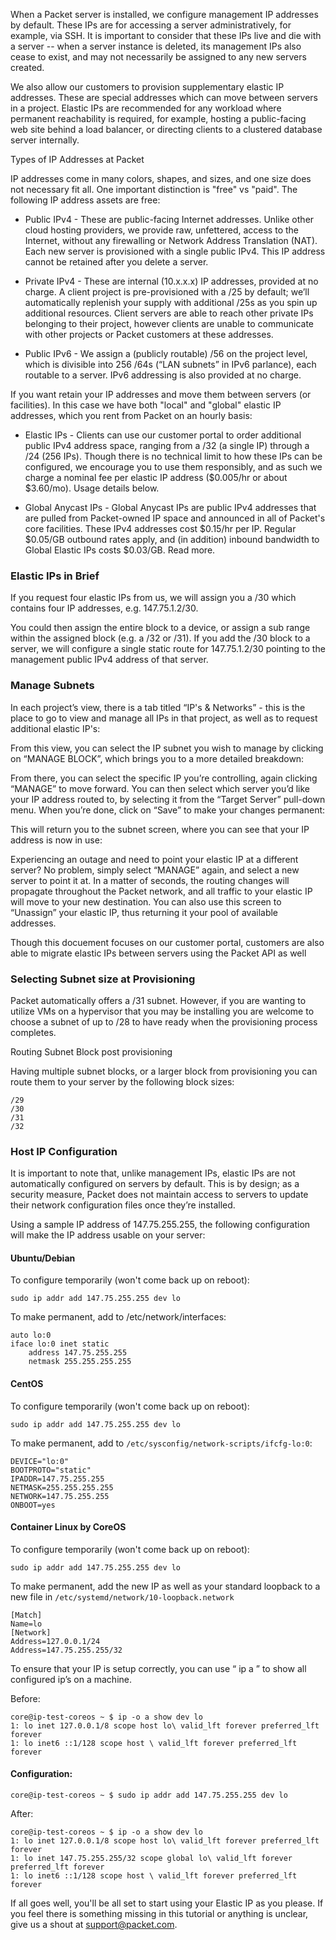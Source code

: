 <!--<meta>
{
    "title":"IPs: Elastic",
    "description":"Setting Up & Using Elastic IPs",
    "date": "09/20/2019",
    "tag":["Network", "Elastic IPs"]
}
</meta>-->

When a Packet server is installed, we configure management IP addresses by default. These IPs are for accessing a server administratively, for example, via SSH. It is important to consider that these IPs live and die with a server -- when a server instance is deleted, its management IPs also cease to exist, and may not necessarily be assigned to any new servers created.

We also allow our customers to provision supplementary elastic IP addresses. These are special addresses which can move between servers in a project. Elastic IPs are recommended for any workload where permanent reachability is required, for example, hosting a public-facing web site behind a load balancer, or directing clients to a clustered database server internally.


Types of IP Addresses at Packet

IP addresses come in many colors, shapes, and sizes, and one size does not necessary fit all.   One important distinction is "free" vs "paid".  The following IP address assets are free:

* Public IPv4 - These are public-facing Internet addresses. Unlike other cloud hosting providers, we provide raw, unfettered, access to the Internet, without any firewalling or Network Address Translation (NAT).  Each new server is provisioned with a single public IPv4.  This IP address cannot be retained after you delete a server.
* 
    Private IPv4 - These are internal (10.x.x.x) IP addresses, provided at no charge. A client project is pre-provisioned with a /25 by default; we’ll automatically replenish your supply with additional /25s as you spin up additional resources. Client servers are able to reach other private IPs belonging to their project, however clients are unable to communicate with other projects or Packet customers at these addresses.

* Public IPv6 - We assign a (publicly routable) /56 on the project level, which is divisible into 256 /64s (“LAN subnets” in IPv6 parlance), each routable to a server. IPv6 addressing is also provided at no charge.
    


    
If you want retain your IP addresses and move them between servers (or facilities). In this case we have both "local" and "global" elastic IP addresses, which you rent from Packet on an hourly basis:

* Elastic IPs - Clients can use our customer portal to order additional public IPv4 address space, ranging from a /32 (a single IP) through a /24 (256 IPs). Though there is no technical limit to how these IPs can be configured, we encourage you to use them responsibly, and as such we charge a nominal fee per elastic IP address ($0.005/hr or about $3.60/mo).  Usage details below.

* Global Anycast IPs - Global Anycast IPs are public IPv4 addresses that are pulled from Packet-owned IP space and announced in all of Packet's core facilities. These IPv4 addresses cost $0.15/hr per IP.  Regular $0.05/GB outbound rates apply, and (in addition) inbound bandwidth to Global Elastic IPs costs $0.03/GB.  Read more.


### Elastic IPs in Brief


If you request four elastic IPs from us, we will assign you a /30 which contains four IP addresses, e.g. 147.75.1.2/30.

You could then assign the entire block to a device, or assign a sub range within the assigned block (e.g. a /32 or /31). If you add the /30 block to a server, we will configure a single static route for 147.75.1.2/30 pointing to the management public IPv4 address of that server. 


### Manage Subnets


In each project’s view, there is a tab titled “IP's & Networks” - this is the place to go to view and manage all IPs in that project, as well as to request additional elastic IP's:


From this view, you can select the IP subnet you wish to manage by clicking on “MANAGE BLOCK”, which brings you to a more detailed breakdown:


From there, you can select the specific IP you’re controlling, again clicking “MANAGE” to move forward. You can then select which server you’d like your IP address routed to, by selecting it from the “Target Server” pull-down menu. When you’re done, click on “Save” to make your changes permanent:


This will return you to the subnet screen, where you can see that your IP address is now in use:


Experiencing an outage and need to point your elastic IP at a different server? No problem, simply select “MANAGE” again, and select a new server to point it at. In a matter of seconds, the routing changes will propagate throughout the Packet network, and all traffic to your elastic IP will move to your new destination. You can also use this screen to “Unassign” your elastic IP, thus returning it your pool of available addresses.


Though this docuement focuses on our customer portal, customers are also able to migrate elastic IPs between servers using the Packet API as well

### Selecting Subnet size at Provisioning

Packet automatically offers a /31 subnet. However, if you are wanting to utilize VMs on a hypervisor that you may be installing you are welcome to choose a subnet of up to /28 to have ready when the provisioning process completes. 



Routing Subnet Block post provisioning


Having multiple subnet blocks, or a larger block from provisioning you can route them to your server by the following block sizes:

    /29
    /30
    /31
    /32


### Host IP Configuration


It is important to note that, unlike management IPs, elastic IPs are not automatically configured on servers by default. This is by design; as a security measure, Packet does not maintain access to servers to update their network configuration files once they’re installed.

Using a sample IP address of 147.75.255.255, the following configuration will make the IP address usable on your server:

#### Ubuntu/Debian


To configure temporarily (won't come back up on reboot):

`sudo ip addr add 147.75.255.255 dev lo`


To make permanent, add to /etc/network/interfaces:

```` 
auto lo:0
iface lo:0 inet static
    address 147.75.255.255
    netmask 255.255.255.255
````


#### CentOS


To configure temporarily (won't come back up on reboot):

`sudo ip addr add 147.75.255.255 dev lo`


To make permanent, add to `/etc/sysconfig/network-scripts/ifcfg-lo:0`:

```
DEVICE="lo:0"
BOOTPROTO="static"
IPADDR=147.75.255.255
NETMASK=255.255.255.255
NETWORK=147.75.255.255
ONBOOT=yes
```

#### Container Linux by CoreOS


To configure temporarily (won't come back up on reboot):

`sudo ip addr add 147.75.255.255 dev lo`


To make permanent, add the new IP as well as your standard loopback to a new file in `/etc/systemd/network/10-loopback.network`

```
[Match]
Name=lo
[Network]
Address=127.0.0.1/24
Address=147.75.255.255/32
```

To ensure that your IP is setup correctly, you can use “ ip a ” to show all configured ip’s on a machine.

Before:

```
core@ip-test-coreos ~ $ ip -o a show dev lo
1: lo inet 127.0.0.1/8 scope host lo\ valid_lft forever preferred_lft forever
1: lo inet6 ::1/128 scope host \ valid_lft forever preferred_lft forever
```


#### Configuration:

````
core@ip-test-coreos ~ $ sudo ip addr add 147.75.255.255 dev lo
````


After:

```
core@ip-test-coreos ~ $ ip -o a show dev lo
1: lo inet 127.0.0.1/8 scope host lo\ valid_lft forever preferred_lft forever
1: lo inet 147.75.255.255/32 scope global lo\ valid_lft forever preferred_lft forever
1: lo inet6 ::1/128 scope host \ valid_lft forever preferred_lft forever
```


If all goes well, you'll be all set to start using your Elastic IP as you please. If you feel there is something missing in this tutorial or anything is unclear, give us a shout at support@packet.com.
